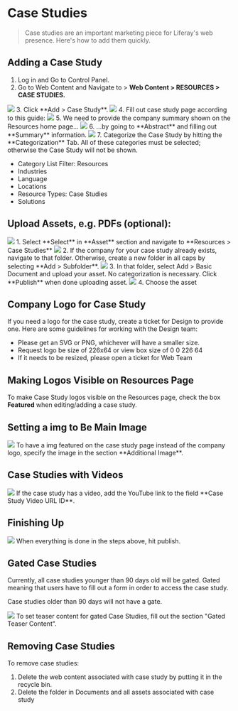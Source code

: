 # Case Studies

> Case studies are an important marketing piece for Liferay's web presence. Here's how to add them quickly.

## Adding a Case Study

1. Log in and Go to Control Panel.
2. Go to Web Content and Navigate to > **Web Content > RESOURCES > CASE STUDIES.**

<img src="/images/web/Updating_Content/case-studies-1.png">
    3. Click **Add > Case Study**.
</img>

<img src="/images/web/Updating_Content/case-studies-guide.jpg">
    4. Fill out case study page according to this guide:
</img>

<img src="/images/web/Updating_Content/case-studies-2.png">
    5. We need to provide the company summary shown on the Resources home page...
</img>

<img src="/images/web/Updating_Content/case-studies-abstract.png">
    6. ...by going to **Abstract** and filling out **Summary** information.
</img>

<img src="/images/web/Updating_Content/case-studies-categorization.png">
    7. Categorize the Case Study by hitting the **Categorization** Tab. All of these categories must be selected; otherwise the Case Study will not be shown.
    <ul>
        <li>Category List Filter: Resources</li>
        <li>Industries</li>
        <li>Language</li>
        <li>Locations</li>
        <li>Resource Types: Case Studies</li>
        <li>Solutions</li>
    </ul>
</img>

## Upload Assets, e.g. PDFs (optional):

<img src="/images/web/Updating_Content/case-studies-asset.png">
    1. Select **Select** in **Asset** section and navigate to **Resources > Case Studies**
</img>

<img src="/images/web/Updating_Content/case-studies-upload-1.png">
    2. If the company for your case study already exists, navigate to that folder. Otherwise, create a new folder in all caps by selecting **Add > Subfolder**.
</img>

<img src="/images/web/Updating_Content/case-studies-upload-2.png">
    3. In that folder, select Add > Basic Document and upload your asset. No categorization is necessary. Click **Publish** when done uploading asset.
</img>

<img src="/images/web/Updating_Content/case-studies-upload-3.png">
    4. Choose the asset
</img>

## Company Logo for Case Study

If you need a logo for the case study, create a ticket for Design to provide one. Here are some guidelines for working with the Design team:

* Please get an SVG or PNG, whichever will have a smaller size.
* Request logo be size of 226x64 or view box size of 0 0 226 64
* If it needs to be resized, please open a ticket for Web Team

## Making Logos Visible on Resources Page

To make Case Study logos visible on the Resources page, check the box **Featured** when editing/adding a case study.

## Setting a img to Be Main Image

<img src="/images/web/Updating_Content/case-studies-additional.png">
    To have a img featured on the case study page instead of the company logo, specify the image in the section **Additional Image**.
</img>

## Case Studies with Videos

<img src="/images/web/Updating_Content/case-studies-video.png">
    If the case study has a video, add the YouTube link to the field **Case Study Video URL ID**.
</img>

## Finishing Up

<img src="/images/web/Updating_Content/case-studies-publish.png">
    When everything is done in the steps above, hit publish.
</img>

## Gated Case Studies

Currently, all case studies younger than 90 days old will be gated. Gated meaning that users have to fill out a form in order to access the case study.

Case studies older than 90 days will not have a gate.

<img src="/images/web/Updating_Content/case-studies-gated.png">
    To set teaser content for gated Case Studies, fill out the section "Gated Teaser Content".
</img>

## Removing Case Studies

To remove case studies:

1. Delete the web content associated with case study by putting it in the recycle bin.
2. Delete the folder in Documents and all assets associated with case study
